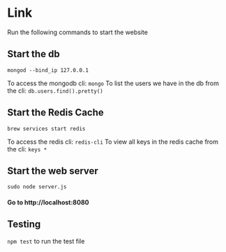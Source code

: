 # Link

Run the following commands to start the website

## Start the db
```
mongod --bind_ip 127.0.0.1
```
To access the mongodb cli: ```mongo```
To list the users we have in the db from the cli: ```db.users.find().pretty()```

## Start the Redis Cache
```
brew services start redis
```

To access the redis cli: ```redis-cli```
To view all keys in the redis cache from the cli: ```keys *```

## Start the web server
```sudo node server.js```

#### Go to http://localhost:8080

## Testing
```npm test``` to run the test file
